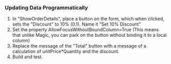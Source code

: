 ﻿### Updating Data Programmatically
1.	In "ShowOrderDetails", place a button on the form, which when clicked, sets the "Discount" to 10% (0.1). Name it "Set 10% Discount"
2.	Set the property AllowFocusWithoutBoundColumn=True (This means that unlike Magic, you can park on the button without binding it to a local column)
3.	Replace the message of the "Total" button with a message of a calculation of unitPrice*Quantity and the discount.
4.	Build and test.

